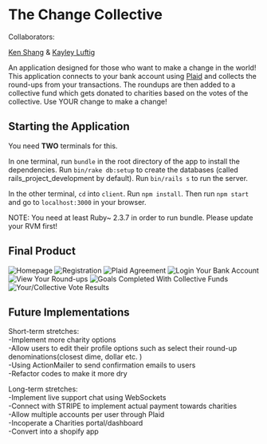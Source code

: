 # The Change Collective

Collaborators:

[Ken Shang](https://github.com/zhshang) & [Kayley Luftig](https://github.com/krl87)

An application designed for those who want to make a change in the world! This application connects to your bank account using [Plaid](https://plaid.com/) and collects the round-ups from your transactions. The roundups are then added to a collective fund which gets donated to charities based on the votes of the collective. Use YOUR change to make a change!


## Starting the Application

You need **TWO** terminals for this.

In one terminal, run `bundle` in the root directory of the app to install the dependencies. Run `bin/rake db:setup` to create the databases (called rails_project_development by default). Run `bin/rails s` to run the server.

In the other terminal, `cd` into `client`. Run `npm install`. Then run `npm start` and go to `localhost:3000` in your browser.

NOTE: You need at least Ruby~ 2.3.7 in order to run bundle. Please update your RVM first!

## Final Product

![Homepage](https://i.imgur.com/vlltSGq.png)
![Registration](https://i.imgur.com/zLx7RAc.png)
![Plaid Agreement](https://i.imgur.com/qf8xoHZ.png)
![Login Your Bank Account](https://i.imgur.com/bqQQclt.png)
![View Your Round-ups](https://i.imgur.com/4HPMQZb.png)
![Goals Completed With Collective Funds](https://i.imgur.com/1lBsNQV.png)
![Your/Collective Vote Results](https://i.imgur.com/e511NZF.png)

## Future Implementations

Short-term stretches:\
-Implement more charity options\
-Allow users to edit their profile options such as select their round-up denominations(closest dime, dollar etc. )\
-Using ActionMailer to send confirmation emails to users\
-Refactor codes to make it more dry

Long-term stretches:\
-Implement live support chat using WebSockets\
-Connect with STRIPE to implement actual payment towards charities\
-Allow multiple accounts per user through Plaid\
-Incoperate a Charities portal/dashboard\
-Convert into a shopify app

